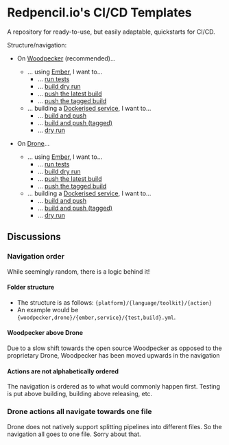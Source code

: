 # Redpencil.io's CI/CD Templates

A repository for ready-to-use, but easily adaptable, quickstarts for CI/CD.

Structure/navigation:
- On [Woodpecker](woodpecker/) (recommended)...
    - ... using [Ember](woodpecker/ember/), I want to...
        - ... [run tests](woodpecker/ember/test.woodpecker.yml)
        - ... [build dry run](woodpecker/ember/build-dry-run.woodpecker.yml)
        - ... [push the latest build](woodpecker/ember/push-latest-build.woodpecker.yml)
        - ... [push the tagged build](woodpecker/ember/push-latest-build.woodpecker.yml) 
    - ... building a [Dockerised service](woodpecker/service/), I want to...
        - ... [build and push](woodpecker/service/build-and-push.woodpecker.yml)
        - ... [build and push (tagged)](woodpecker/service/build-and-push-tag.woodpecker.yml)
        - ... [dry run](woodpecker/service/dry-run.woodpecker.yml)

- On [Drone](drone/)...
    - ... using [Ember](drone/ember/), I want to...
        - ... [run tests](drone/ember/.drone.yml)
        - ... [build dry run](drone/ember/.drone.yml)
        - ... [push the latest build](drone/ember/.drone.yml)
        - ... [push the tagged build](drone/ember/.drone.yml)
    - ... building a [Dockerised service](woodpecker/service/), I want to...
        - ... [build and push](drone/service/.drone.yml)
        - ... [build and push (tagged)](drone/service/.drone.yml)
        - ... [dry run](drone/service/.drone.yml)



## Discussions
### Navigation order
While seemingly random, there is a logic behind it!

#### Folder structure
- The structure is as follows: `{platform}/{language/toolkit}/{action}`
- An example would be `{woodpecker,drone}/{ember,service}/{test,build}.yml`.

#### Woodpecker above Drone
Due to a slow shift towards the open source Woodpecker as opposed to the proprietary Drone, Woodpecker has been moved upwards in the navigation

#### Actions are not alphabetically ordered
The navigation is ordered as to what would commonly happen first. Testing is put above building, building above releasing, etc.

### Drone actions all navigate towards one file
Drone does not natively support splitting pipelines into different files. So the navigation all goes to one file. Sorry about that.

